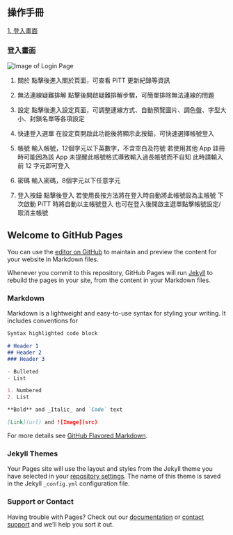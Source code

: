 ## 操作手冊
[1. 登入畫面](#登入畫面)


### 登入畫面

![Image of Login Page](https://kimieno.github.io/ios.pitt/images/login_page.png)

1. 關於 
點擊後進入關於頁面，可查看 PiTT 更新紀錄等資訊

2. 無法連線疑難排解
點擊後開啟疑難排解步驟，可簡單排除無法連線的問題

3. 設定
點擊後進入設定頁面，可調整連線方式、自動預覽圖片、調色盤、字型大小、封鎖名單等各項設定

4. 快速登入選單
在設定頁開啟此功能後將顯示此按鈕，可快速選擇帳號登入

5. 帳號
輸入帳號，12個字元以下英數字，不含空白及符號
若使用其他 App 註冊時可能因為該 App 未提醒此帳號格式導致輸入過長帳號而不自知
此時請輸入前 12 字元即可登入

6. 密碼
輸入密碼，8個字元以下任意字元

7. 登入按鈕
點擊後登入
若使用長按方法將在登入時自動將此帳號設為主帳號
下次啟動 PiTT 時將自動以主帳號登入
也可在登入後開啟主選單點擊帳號設定/取消主帳號


## Welcome to GitHub Pages

You can use the [editor on GitHub](https://github.com/kimieno/android.pitt/edit/master/README.md) to maintain and preview the content for your website in Markdown files.

Whenever you commit to this repository, GitHub Pages will run [Jekyll](https://jekyllrb.com/) to rebuild the pages in your site, from the content in your Markdown files.

### Markdown

Markdown is a lightweight and easy-to-use syntax for styling your writing. It includes conventions for

```markdown
Syntax highlighted code block

# Header 1
## Header 2
### Header 3

- Bulleted
- List

1. Numbered
2. List

**Bold** and _Italic_ and `Code` text

[Link](url) and ![Image](src)
```

For more details see [GitHub Flavored Markdown](https://guides.github.com/features/mastering-markdown/).

### Jekyll Themes

Your Pages site will use the layout and styles from the Jekyll theme you have selected in your [repository settings](https://github.com/kimieno/android.pitt/settings). The name of this theme is saved in the Jekyll `_config.yml` configuration file.

### Support or Contact

Having trouble with Pages? Check out our [documentation](https://help.github.com/categories/github-pages-basics/) or [contact support](https://github.com/contact) and we’ll help you sort it out.

